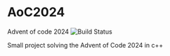 # AoC2024
Advent of code 2024
![Build Status](https://github.com/Mojjozz/AoC2024/actions/workflows/ci.yml/badge.svg)

Small project solving the Advent of Code 2024 in c++
